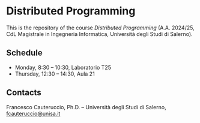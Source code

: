 # Distributed Programming

This is the repository of the course *Distributed Programming* (A.A. 2024/25, CdL Magistrale in Ingegneria Informatica, Università degli Studi di Salerno).

## Schedule

- Monday, 8:30 – 10:30, Laboratorio T25
- Thursday, 12:30 – 14:30, Aula 21

## Contacts

Francesco Cauteruccio, Ph.D. – Università degli Studi di Salerno, fcauteruccio@unisa.it
